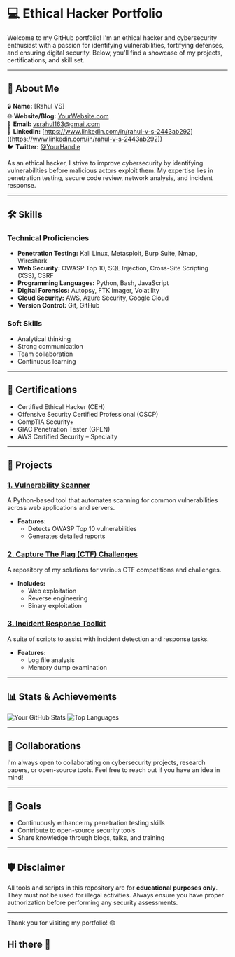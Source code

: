 # 💻 Ethical Hacker Portfolio

Welcome to my GitHub portfolio! I'm an ethical hacker and cybersecurity enthusiast with a passion for identifying vulnerabilities, fortifying defenses, and ensuring digital security. Below, you'll find a showcase of my projects, certifications, and skill set.

---

## 🚀 About Me

🔒 **Name:** [Rahul VS]  
🌐 **Website/Blog:** [YourWebsite.com](https://YourWebsite.com)  
📧 **Email:** [vsrahul163@gmail.com](mailto:vsrahul163@gmail.com.com)  
💼 **LinkedIn:** [https://www.linkedin.com/in/rahul-v-s-2443ab292]((https://www.linkedin.com/in/rahul-v-s-2443ab292))  
🐦 **Twitter:** [@YourHandle](https://twitter.com/YourHandle)

As an ethical hacker, I strive to improve cybersecurity by identifying vulnerabilities before malicious actors exploit them. My expertise lies in penetration testing, secure code review, network analysis, and incident response.

---

## 🛠️ Skills

### Technical Proficiencies
- **Penetration Testing:** Kali Linux, Metasploit, Burp Suite, Nmap, Wireshark
- **Web Security:** OWASP Top 10, SQL Injection, Cross-Site Scripting (XSS), CSRF
- **Programming Languages:** Python, Bash, JavaScript
- **Digital Forensics:** Autopsy, FTK Imager, Volatility
- **Cloud Security:** AWS, Azure Security, Google Cloud
- **Version Control:** Git, GitHub

### Soft Skills
- Analytical thinking
- Strong communication
- Team collaboration
- Continuous learning

---

## 📜 Certifications

- Certified Ethical Hacker (CEH) 
- Offensive Security Certified Professional (OSCP) 
- CompTIA Security+ 
- GIAC Penetration Tester (GPEN) 
- AWS Certified Security – Specialty

---

## 🔧 Projects

### [1. Vulnerability Scanner](https://github.com/YourUsername/vulnerability-scanner)
A Python-based tool that automates scanning for common vulnerabilities across web applications and servers.
- **Features:**
  - Detects OWASP Top 10 vulnerabilities
  - Generates detailed reports

### [2. Capture The Flag (CTF) Challenges](https://github.com/YourUsername/ctf-solutions)
A repository of my solutions for various CTF competitions and challenges.
- **Includes:**
  - Web exploitation
  - Reverse engineering
  - Binary exploitation

### [3. Incident Response Toolkit](https://github.com/YourUsername/incident-response-toolkit)
A suite of scripts to assist with incident detection and response tasks.
- **Features:**
  - Log file analysis
  - Memory dump examination

---

## 📊 Stats & Achievements

![Your GitHub Stats](https://github-readme-stats.vercel.app/api?username=YourUsername&show_icons=true&theme=radical)
![Top Languages](https://github-readme-stats.vercel.app/api/top-langs/?username=YourUsername&layout=compact&theme=radical)

---

## 🤝 Collaborations

I'm always open to collaborating on cybersecurity projects, research papers, or open-source tools. Feel free to reach out if you have an idea in mind!

---

## 🎯 Goals

- Continuously enhance my penetration testing skills
- Contribute to open-source security tools
- Share knowledge through blogs, talks, and training

---

## 🛡️ Disclaimer

All tools and scripts in this repository are for **educational purposes only**. They must not be used for illegal activities. Always ensure you have proper authorization before performing any security assessments.

---

Thank you for visiting my portfolio! 😊
## Hi there 👋

<!--
**RVS1122/RVS1122** is a ✨ _special_ ✨ repository because its `README.md` (this file) appears on your GitHub profile.

Here are some ideas to get you started:

- 🔭 I’m currently working on ...
- 🌱 I’m currently learning ...
- 👯 I’m looking to collaborate on ...
- 🤔 I’m looking for help with ...
- 💬 Ask me about ...
- 📫 How to reach me: ...
- 😄 Pronouns: ...
- ⚡ Fun fact: ...
-->
